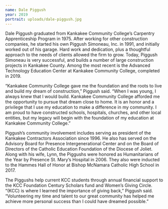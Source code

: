 ```yaml
---
name: Dale Piggush
year: 2019
portrait: uploads/dale-piggush.jpg
---
```


Dale Piggush graduated from Kankakee Community College’s Carpentry Apprenticeship Program in 1975. After working for other construction companies, he started his own Piggush Simoneau, Inc. in 1991, and initially worked out of his garage. Hard work and dedication, plus a thoughtful approach to the needs of clients allowed the firm to grow. Today, Piggush Simoneau is very successful, and builds a number of large construction projects in Kankakee County. Among the most recent is the Advanced Technology Education Center at Kankakee Community College, completed in 2019.&nbsp;

“Kankakee Community College gave me the foundation and the roots to live and build my dream of construction,” Piggush said. “When I was young, I always knew that I would build. Kankakee Community College afforded me the opportunity to pursue that dream close to home. It is an honor and a privilege that I use my education to make a difference in my community. I am proud to have constructed schools, hospitals, churches, and other local entities, but my legacy will begin with the foundation of my education at Kankakee Community College.”&nbsp;

Piggush’s community involvement includes serving as president of the Kankakee Contractors Association since 1996. He also has served on the Advisory Board for Presence Intergenerational Center and on the Board of Directors of the Catholic Education Foundation of the Diocese of Joliet. Along with his wife, Lynn, the Piggushs were honored as Humanitarians of the Year by Presence St. Mary’s Hospital in 2006. They also were inducted to the Hammes Hall of Honor at Bishop McNamara Catholic High School in 2017.

The Piggushs help current KCC students through annual financial support to the KCC Foundation Century Scholars fund and Women’s Giving Circle.&nbsp;<br>“(KCC) is where I learned the importance of giving back,” Piggush said. “Volunteering my time and talent to our great community has helped me achieve more personal success than I could have dreamed possible.”
